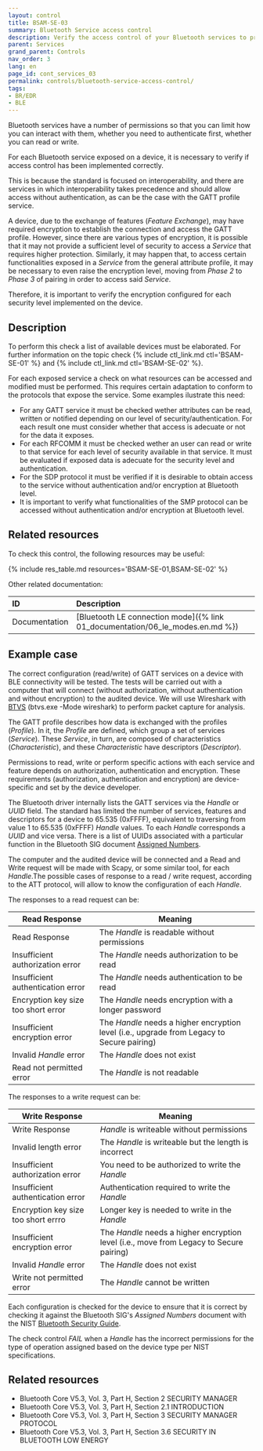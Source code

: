 ```yaml
---
layout: control
title: BSAM-SE-03
summary: Bluetooth Service access control
description: Verify the access control of your Bluetooth services to prevent unauthorized access.
parent: Services
grand_parent: Controls
nav_order: 3
lang: en
page_id: cont_services_03
permalink: controls/bluetooth-service-access-control/
tags:
- BR/EDR
- BLE
---
```


Bluetooth services have a number of permissions so that you can limit how you can interact with them, whether you need to authenticate first, whether you can read or write.

For each Bluetooth service exposed on a device, it is necessary to verify if access control has been implemented correctly.

This is because the standard is focused on interoperability, and there are services in which interoperability takes precedence and should allow access without authentication, as can be the case with the GATT profile service.

A device, due to the exchange of features (_Feature Exchange_), may have required encryption to establish the connection and access the GATT profile. However, since there are various types of encryption, it is possible that it may not provide a sufficient level of security to access a _Service_ that requires higher protection. Similarly, it may happen that, to access certain functionalities exposed in a _Service_ from the general attribute profile, it may be necessary to even raise the encryption level, moving from _Phase 2_ to _Phase 3_ of pairing in order to access said _Service_.

Therefore, it is important to verify the encryption configured for each security level implemented on the device.

## Description

To perform this check a list of available devices must be elaborated. For further information on the topic check {% include ctl_link.md ctl='BSAM-SE-01' %} and {% include ctl_link.md ctl='BSAM-SE-02' %}.

For each exposed service a check on what resources can be accessed and modified must be performed. This requires certain adaptation to conform to the protocols that expose the service. Some examples ilustrate this need:

* For any GATT service it must be checked wether attributes can be read, written or notified depending on our level of security/authentication. For each result one must consider whether that access is adecuate or not for the data it exposes.
* For each RFCOMM it must be checked wether an user can read or write to that service for each level of security available in that service. It must be evaluated if exposed data is adecuate for the security level and authentication.
* For the SDP protocol it must be verified if it is desirable to obtain access to the service without authentication and/or encryption at Bluetooth level.
* It is important to verify what functionalities of the SMP protocol can be accessed without authentication and/or encryption at Bluetooth level.

## Related resources

To check this control, the following resources may be useful:

{% include res_table.md resources='BSAM-SE-01,BSAM-SE-02' %}

Other related documentation:

| ID               | Description                                                        |
|:-----------------|:-------------------------------------------------------------------|
| Documentation    | [Bluetooth LE connection mode]({% link 01_documentation/06_le_modes.en.md %})                                       |


## Example case

The correct configuration (read/write) of GATT services on a device with BLE connectivity will be tested. The tests will be carried out with a computer that will connect (without authorization, without authentication and without encryption) to the audited device. We will use Wireshark with [BTVS](https://learn.microsoft.com/es-es/windows-hardware/drivers/bluetooth/testing-btp-tools-btvs) (btvs.exe -Mode wireshark) to perform packet capture for analysis. 

The GATT profile describes how data is exchanged with the profiles (_Profile_). In it, the _Profile_ are defined, which group a set of services (_Service_). These _Service_, in turn, are composed of characteristics (_Characteristic_), and these _Characteristic_ have descriptors (_Descriptor_).

Permissions to read, write or perform specific actions with each service and feature depends on authorization, authentication and encryption. These requirements (authorization, authentication and encryption) are device-specific and set by the device developer.

The Bluetooth driver internally lists the GATT services via the _Handle_ or _UUID_ field. The standard has limited the number of services, features and descriptors for a device to 65.535 (0xFFFF), equivalent to traversing from value 1 to 65.535 (0xFFFF) _Handle_ values. To each _Handle_ corresponds a _UUID_ and vice versa. There is a list of UUIDs associated with a particular function in the Bluetooth SIG document [Assigned Numbers](https://www.bluetooth.com/specifications/assigned-numbers/).

The computer and the audited device will be connected and a Read and Write request will be made with Scapy, or some similar tool, for each _Handle_.The possible cases of response to a read / write request, according to the ATT protocol, will allow to know the configuration of each _Handle_.

The responses to a read request can be:

| Read Response | Meaning |
|---------------|---------|
| Read Response | The _Handle_ is readable without permissions |
| Insufficient authorization error | The _Handle_ needs authorization to be read |
| Insufficient authentication error | The _Handle_ needs authentication to be read |
| Encryption key size too short error | The _Handle_ needs encryption with a longer password|
| Insufficient encryption error| The _Handle_ needs a higher encryption level (i.e., upgrade from Legacy to Secure pairing) |
| Invalid _Handle_ error | The _Handle_ does not exist |
| Read not permitted error | The _Handle_ is not readable |

The responses to a write request can be:

| Write Response | Meaning |
|---------------|---------|
| Write Response | _Handle_ is writeable without permissions |
| Invalid length error | The _Handle_ is writeable but the length is incorrect |
| Insufficient authorization error | You need to be authorized to write the _Handle_ | 
| Insufficient authentication error | Authentication required to write the _Handle_ |
| Encryption key size too short errro | Longer key is needed to write in the _Handle_ |
| Insufficient encryption error | The _Handle_ needs a higher encryption level (i.e., move from Legacy to Secure pairing) |
| Invalid _Handle_ error | The _Handle_ does not exist |
| Write not permitted error | The _Handle_ cannot be written |


Each configuration is checked for the device to ensure that it is correct by checking it against the Bluetooth SIG's _Assigned Numbers_ document with the NIST [Bluetooth Security Guide](https://www.nist.gov/publications/guide-bluetooth-security-2).

The check control _FAIL_ when a _Handle_ has the incorrect permissions for the type of operation assigned based on the device type per NIST specifications.

## Related resources

* Bluetooth Core V5.3, Vol. 3, Part H, Section 2 SECURITY MANAGER
* Bluetooth Core V5.3, Vol. 3, Part H, Section 2.1 INTRODUCTION
* Bluetooth Core V5.3, Vol. 3, Part H, Section 3 SECURITY MANAGER PROTOCOL
* Bluetooth Core V5.3, Vol. 3, Part H, Section 3.6 SECURITY IN BLUETOOTH LOW ENERGY